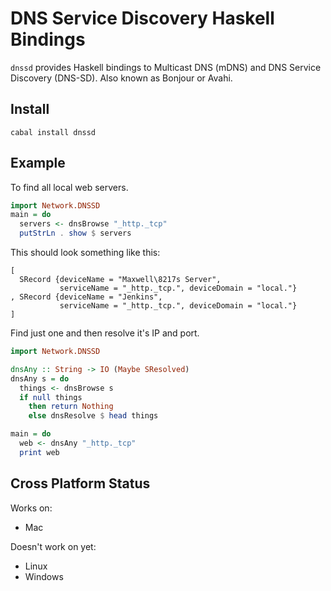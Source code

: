 # DNS Service Discovery Haskell Bindings

`dnssd` provides Haskell bindings to Multicast DNS (mDNS) and DNS
Service Discovery (DNS-SD). Also known as Bonjour or Avahi.

## Install

    cabal install dnssd

## Example

To find all local web servers.

```haskell
import Network.DNSSD
main = do
  servers <- dnsBrowse "_http._tcp"
  putStrLn . show $ servers
```

This should look something like this:

```
[
  SRecord {deviceName = "Maxwell\8217s Server",
           serviceName = "_http._tcp.", deviceDomain = "local."}
, SRecord {deviceName = "Jenkins",
           serviceName = "_http._tcp.", deviceDomain = "local."}
]
```

Find just one and then resolve it's IP and port.

```haskell
import Network.DNSSD

dnsAny :: String -> IO (Maybe SResolved)
dnsAny s = do
  things <- dnsBrowse s
  if null things
    then return Nothing
    else dnsResolve $ head things

main = do
  web <- dnsAny "_http._tcp"
  print web
```

## Cross Platform Status

Works on:

- Mac

Doesn't work on yet:

- Linux
- Windows

